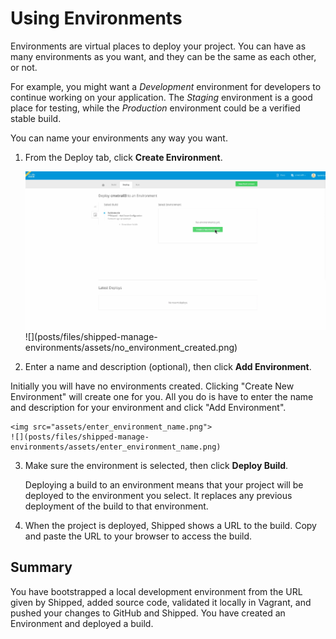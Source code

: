 # Using Environments

Environments are virtual places to deploy your project. You can have as many environments as you want, and they can be the same as each other, or not.

For example, you might want a *Development* environment for developers to continue working on your application. The *Staging* environment is a good place for testing, while the *Production* environment could be a verified stable build.

You can name your environments any way you want.

1. From the Deploy tab, click **Create Environment**.

	<img src="assets/no_environment_created.png">
	![](posts/files/shipped-manage-environments/assets/no_environment_created.png)

2. Enter a name and description (optional), then click **Add Environment**.

Initially you will have no environments created. Clicking "Create New Environment" will create one for you. All you do is have to enter the name and description for your environment and click "Add Environment".

	<img src="assets/enter_environment_name.png">
	![](posts/files/shipped-manage-environments/assets/enter_environment_name.png)

3. Make sure the environment is selected, then click **Deploy Build**. 

	Deploying a build to an environment means that your project will be deployed to the environment you select. It replaces any previous deployment of the build to that environment. 

4. When the project is deployed, Shipped shows a URL to the build. Copy and paste the URL to your browser to access the build.




## Summary

You have bootstrapped a local development environment from the URL given by Shipped, added source code, validated it locally in Vagrant, and pushed your changes to GitHub and Shipped. You have created an Environment and deployed a build.




